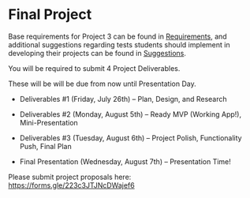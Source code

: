 # Final Project

Base requirements for Project 3 can be found in [Requirements](./requirements/00-requirements.md), and additional suggestions regarding tests students should implement in developing their projects can be found in [Suggestions](./requirements/03-suggestions.md).

You will be required to submit 4 Project Deliverables.

These will be will be due from now until Presentation Day.


* Deliverables #1 (Friday, July 26th) – Plan, Design, and Research

* Deliverables #2 (Monday, August 5th) – Ready MVP (Working App!), Mini-Presentation

* Deliverables #3 (Tuesday, August 6th) – Project Polish, Functionality Push, Final Plan 

* Final Presentation (Wednesday, August 7th) – Presentation Time!

Please submit project proposals here: https://forms.gle/223c3JTJNcDWajef6